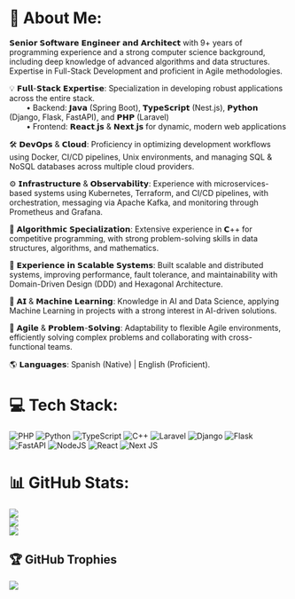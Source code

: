 # 💫 About Me:
𝗦𝗲𝗻𝗶𝗼𝗿 𝗦𝗼𝗳𝘁𝘄𝗮𝗿𝗲 𝗘𝗻𝗴𝗶𝗻𝗲𝗲𝗿 𝗮𝗻𝗱 𝗔𝗿𝗰𝗵𝗶𝘁𝗲𝗰𝘁 with 9+ years of programming experience and a strong computer science background, including deep knowledge of advanced algorithms and data structures. Expertise in Full-Stack Development and proficient in Agile methodologies.

💡 𝗙𝘂𝗹𝗹-𝗦𝘁𝗮𝗰𝗸 𝗘𝘅𝗽𝗲𝗿𝘁𝗶𝘀𝗲: Specialization in developing robust applications across the entire stack.  
⠀⠀⠀• Backend: 𝗝𝗮𝘃𝗮 (Spring Boot), 𝗧𝘆𝗽𝗲𝗦𝗰𝗿𝗶𝗽𝘁 (Nest.js), 𝗣𝘆𝘁𝗵𝗼𝗻 (Django, Flask, FastAPI), and 𝗣𝗛𝗣 (Laravel)  
⠀⠀⠀• Frontend: 𝗥𝗲𝗮𝗰𝘁.𝗷𝘀 & 𝗡𝗲𝘅𝘁.𝗷𝘀 for dynamic, modern web applications

🛠️ 𝗗𝗲𝘃𝗢𝗽𝘀 & 𝗖𝗹𝗼𝘂𝗱: Proficiency in optimizing development workflows using Docker, CI/CD pipelines, Unix environments, and managing SQL & NoSQL databases across multiple cloud providers.

⚙️ 𝗜𝗻𝗳𝗿𝗮𝘀𝘁𝗿𝘂𝗰𝘁𝘂𝗿𝗲 & 𝗢𝗯𝘀𝗲𝗿𝘃𝗮𝗯𝗶𝗹𝗶𝘁𝘆: Experience with microservices-based systems using Kubernetes, Terraform, and CI/CD pipelines, with orchestration, messaging via Apache Kafka, and monitoring through Prometheus and Grafana.

📌 𝗔𝗹𝗴𝗼𝗿𝗶𝘁𝗵𝗺𝗶𝗰 𝗦𝗽𝗲𝗰𝗶𝗮𝗹𝗶𝘇𝗮𝘁𝗶𝗼𝗻: Extensive experience in 𝗖++ for competitive programming, with strong problem-solving skills in data structures, algorithms, and mathematics.

📡 𝗘𝘅𝗽𝗲𝗿𝗶𝗲𝗻𝗰𝗲 𝗶𝗻 𝗦𝗰𝗮𝗹𝗮𝗯𝗹𝗲 𝗦𝘆𝘀𝘁𝗲𝗺𝘀: Built scalable and distributed systems, improving performance, fault tolerance, and maintainability with Domain-Driven Design (DDD) and Hexagonal Architecture.

🤖 𝗔𝗜 & 𝗠𝗮𝗰𝗵𝗶𝗻𝗲 𝗟𝗲𝗮𝗿𝗻𝗶𝗻𝗴: Knowledge in AI and Data Science, applying Machine Learning in  projects with a strong interest in AI-driven solutions.

🚀 𝗔𝗴𝗶𝗹𝗲 & 𝗣𝗿𝗼𝗯𝗹𝗲𝗺-𝗦𝗼𝗹𝘃𝗶𝗻𝗴: Adaptability to flexible Agile environments, efficiently solving complex problems and collaborating with cross-functional teams.

🌎 𝗟𝗮𝗻𝗴𝘂𝗮𝗴𝗲𝘀: Spanish (Native) | English (Proficient).



# 💻 Tech Stack:
![PHP](https://img.shields.io/badge/php-%23777BB4.svg?style=for-the-badge&logo=php&logoColor=white) ![Python](https://img.shields.io/badge/python-3670A0?style=for-the-badge&logo=python&logoColor=ffdd54) ![TypeScript](https://img.shields.io/badge/typescript-%23007ACC.svg?style=for-the-badge&logo=typescript&logoColor=white) ![C++](https://img.shields.io/badge/c++-%2300599C.svg?style=for-the-badge&logo=c%2B%2B&logoColor=white) ![Laravel](https://img.shields.io/badge/laravel-%23FF2D20.svg?style=for-the-badge&logo=laravel&logoColor=white) ![Django](https://img.shields.io/badge/django-%23092E20.svg?style=for-the-badge&logo=django&logoColor=white) ![Flask](https://img.shields.io/badge/flask-%23000.svg?style=for-the-badge&logo=flask&logoColor=white) ![FastAPI](https://img.shields.io/badge/FastAPI-005571?style=for-the-badge&logo=fastapi) ![NodeJS](https://img.shields.io/badge/node.js-6DA55F?style=for-the-badge&logo=node.js&logoColor=white) ![React](https://img.shields.io/badge/react-%2320232a.svg?style=for-the-badge&logo=react&logoColor=%2361DAFB) ![Next JS](https://img.shields.io/badge/Next-black?style=for-the-badge&logo=next.js&logoColor=white)  

# 📊 GitHub Stats:
![](https://github-readme-stats.vercel.app/api?username=brayandm&theme=dark&hide_border=true&include_all_commits=true&count_private=true)<br/>
![](https://github-readme-streak-stats.herokuapp.com/?user=brayandm&theme=dark&hide_border=true)<br/>
![](https://github-readme-stats.vercel.app/api/top-langs/?username=brayandm&theme=dark&hide_border=true&include_all_commits=true&count_private=true&layout=compact)

## 🏆 GitHub Trophies
![](https://github-profile-trophy.vercel.app/?username=brayandm&theme=radical&no-frame=true&no-bg=true&margin-w=4)

<!-- Proudly created with GPRM ( https://gprm.itsvg.in ) -->
